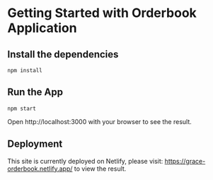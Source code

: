 # Getting Started with Orderbook Application

## Install the dependencies

```
npm install
```

## Run the App

```
npm start
```

Open http://localhost:3000 with your browser to see the result.

## Deployment

This site is currently deployed on Netlify, please visit: https://grace-orderbook.netlify.app/ to view the result.
